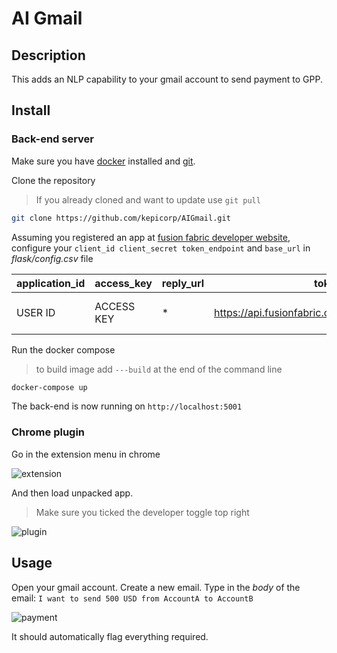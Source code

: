 # AI Gmail

## Description

This adds an NLP capability to your gmail account to send payment to GPP.

## Install

### Back-end server

Make sure you have [docker](https://docker.io) installed and [git](https://git-scm.com/downloads).

Clone the repository

> If you already cloned and want to update use ```git pull```

```bash
git clone https://github.com/kepicorp/AIGmail.git
```

Assuming you registered an app at [fusion fabric developer website](https://developer.fusionfabric.cloud), configure your ```client_id client_secret token_endpoint``` and ```base_url``` in *flask/config.csv* file

| application_id | access_key | reply_url | token_endpoint | base_url |
| --- | --- | --- | --- | --- |
| USER ID | ACCESS KEY | * | https://api.fusionfabric.cloud/login/v1/sandbox/oidc/token | https://api.preprod.fusionfabric.cloud/payment/payment-initiation/realtime-payments/v1/us-real-time-payment/tch-rtps/initiate |

Run the docker compose

> to build image add ```---build``` at the end of the command line

```bash
docker-compose up
```

The back-end is now running on ```http://localhost:5001```

### Chrome plugin

Go in the extension menu in chrome

![extension](assets/chrome_extension.png)

And then load unpacked app.  

> Make sure you ticked the developer toggle top right

![plugin](assets/chrome_plugin.png)

## Usage

Open your gmail account.
Create a new email.
Type in the *body* of the email:
```I want to send 500 USD from AccountA to AccountB```

![payment](assets/payment.png)

It should automatically flag everything required.
